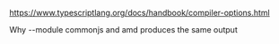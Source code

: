 
https://www.typescriptlang.org/docs/handbook/compiler-options.html

Why --module commonjs and amd produces the same output
